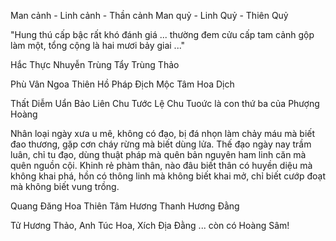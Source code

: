 Man cảnh - Linh cảnh - Thần cảnh
Man quỷ - Linh Quỷ - Thiên Quỷ 

"Hung thú cấp bậc rất khó đánh giá ... thường đem cửu cấp tam cảnh gộp làm một, tổng cộng là hai mươi bảy giai ..." 

Hắc Thực Nhuyễn Trùng
Tẩy Trùng Thảo

Phù Vân Ngoa
Thiên Hồ Pháp Địch
Mộc Tâm Hoa Dịch 

Thất Diễm Uẩn Bảo Liên
Chu Tước Lệ 
Chu Tuoức là con thứ ba của Phượng Hoàng

Nhân loại ngày xưa u mê, không có đạo, bị đá nhọn làm chảy máu mà biết đao thương, gặp cơn cháy rừng mà biết dùng lửa. Thế đạo ngày nay trầm luân, chỉ tu đạo, dùng thuật pháp mà quên bản nguyên ham linh căn mà quên nguồn cội. Khinh rẻ phàm thân, nào đâu biết thân có huyền diệu mà không khai phá, hồn có thông linh mà không biết khai mở, chỉ biết cướp đoạt mà không biết vung trồng. 

Quang Đăng Hoa
Thiên Tâm Hương
Thanh Hương Đằng

Tử Hương Thảo, Anh Túc Hoa, Xích Địa Đằng ... còn có Hoàng Sâm!